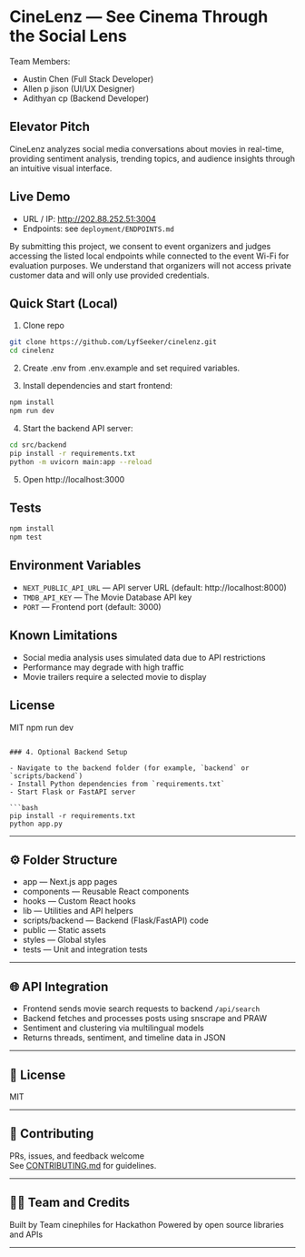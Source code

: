 # CineLenz — See Cinema Through the Social Lens

Team Members:
- Austin Chen (Full Stack Developer) 
- Allen p jison (UI/UX Designer)
- Adithyan cp (Backend Developer)

## Elevator Pitch
CineLenz analyzes social media conversations about movies in real-time, providing sentiment analysis, trending topics, and audience insights through an intuitive visual interface.

## Live Demo
- URL / IP: http://202.88.252.51:3004
- Endpoints: see `deployment/ENDPOINTS.md`

By submitting this project, we consent to event organizers and judges accessing the listed local endpoints while connected to the event Wi-Fi for evaluation purposes. We understand that organizers will not access private customer data and will only use provided credentials.

## Quick Start (Local)

1. Clone repo
```bash
git clone https://github.com/LyfSeeker/cinelenz.git
cd cinelenz
```

2. Create .env from .env.example and set required variables.

3. Install dependencies and start frontend:
```bash
npm install
npm run dev
```

4. Start the backend API server:
```bash
cd src/backend
pip install -r requirements.txt
python -m uvicorn main:app --reload
```

5. Open http://localhost:3000

## Tests
```bash
npm install
npm test
```

## Environment Variables
- `NEXT_PUBLIC_API_URL` — API server URL (default: http://localhost:8000)
- `TMDB_API_KEY` — The Movie Database API key
- `PORT` — Frontend port (default: 3000)

## Known Limitations
- Social media analysis uses simulated data due to API restrictions
- Performance may degrade with high traffic
- Movie trailers require a selected movie to display

## License
MIT
npm run dev
```

### 4. Optional Backend Setup

- Navigate to the backend folder (for example, `backend` or `scripts/backend`)
- Install Python dependencies from `requirements.txt`
- Start Flask or FastAPI server

```bash
pip install -r requirements.txt
python app.py
```

---

## ⚙️ Folder Structure

- app — Next.js app pages
- components — Reusable React components
- hooks — Custom React hooks
- lib — Utilities and API helpers
- scripts/backend — Backend (Flask/FastAPI) code
- public — Static assets
- styles — Global styles
- tests — Unit and integration tests

---

## 🌐 API Integration

- Frontend sends movie search requests to backend `/api/search`
- Backend fetches and processes posts using snscrape and PRAW
- Sentiment and clustering via multilingual models
- Returns threads, sentiment, and timeline data in JSON

---

## 📄 License

MIT

---

## 🤝 Contributing

PRs, issues, and feedback welcome  
See [CONTRIBUTING.md](CONTRIBUTING.md) for guidelines.

---

## 🙋‍♂️ Team and Credits

Built by Team cinephiles for Hackathon
Powered by open source libraries and APIs

---
